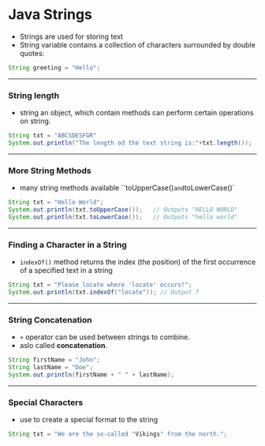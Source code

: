 # Java Strings
- Strings are used for storing text 
- String variable contains a collection of characters surrounded by double quotes:
```java 
String greeting = "Hello";
````
---
### String length
- string an object, which contain methods can perform certain operations on string. 
```java 
String txt = "ABCSDESFGR"
System.out.println("The length od the text string is:"+txt.length());
````
---
### More String Methods 
- many string methods available ``toUpperCase()` and `toLowerCase()`
```java 
String txt = "Hello World";
System.out.println(txt.toUpperCase());   // Outputs "HELLO WORLD"
System.out.println(txt.toLowerCase());   // Outputs "hello world"
````
---
### Finding a Character in a String 
- `indexOf()` method returns the index (the position) of the first occurrence of a specified text in a string 
```java 
String txt = "Please locate where 'locate' occurs!";
System.out.println(txt.indexOf("locate")); // Output 7
````
---
### String Concatenation 
- `+` operator can be used between strings to combine.
- aslo called **concatenation**. 
```java 
String firstName = "John";
String lastName = "Doe";
System.out.println(firstName + " " + lastName);
```
---
### Special Characters
- use to create a special format to the string 
```java 
String txt = "We are the so-called "Vikings" from the north.";
````
